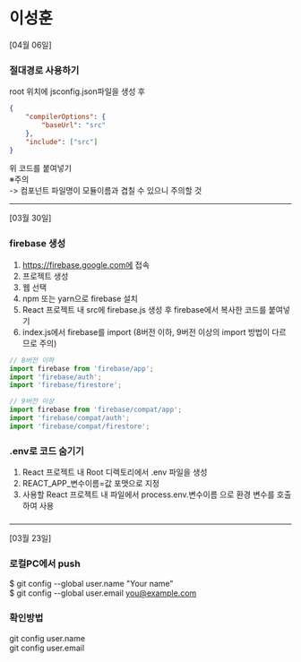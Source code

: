 # 이성훈

[04월 06일]
### 절대경로 사용하기
root 위치에 jsconfig.json파일을 생성 후
```json
{
    "compilerOptions": {
        "baseUrl": "src"
    },
    "include": ["src"]
}
```
위 코드를 붙여넣기  
※주의  
-> 컴포넌트 파일명이 모듈이름과 겹칠 수 있으니 주의할 것

---

[03월 30일]

### firebase 생성
1. https://firebase.google.com에 접속
2. 프로젝트 생성
3. 웹 선택
4. npm 또는 yarn으로 firebase 설치
5. React 프로젝트 내 src에 firebase.js 생성 후 firebase에서 복사한 코드를 붙여넣기
6. index.js에서 firebase를 import (8버전 이하, 9버전 이상의 import 방법이 다르므로 주의)  
```javascript
// 8버전 이하
import firebase from 'firebase/app';
import 'firebase/auth';
import 'firebase/firestore';

// 9버전 이상
import firebase from 'firebase/compat/app';
import 'firebase/compat/auth';
import 'firebase/compat/firestore';
```

### .env로 코드 숨기기
1. React 프로젝트 내 Root 디렉토리에서 .env 파일을 생성
2. REACT_APP_변수이름=값 포맷으로 지정
3. 사용할 React 프로젝트 내 파일에서 process.env.변수이름 으로 환경 변수를 호출하여 사용

### 

---

[03월 23일]

### 로컬PC에서 push
$ git config --global user.name "Your name"  
$ git config --global user.email you@example.com  

### 확인방법
git config user.name  
git config user.email  